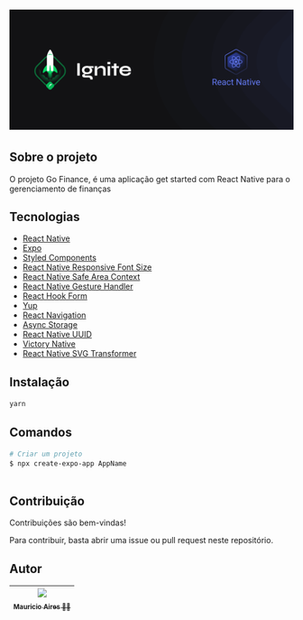 # ![Cover](.github/assets/cover-react-native.png)

## Sobre o projeto

O projeto Go Finance, é uma aplicação get started com React Native para o gerenciamento de finanças

## Tecnologias

- [React Native](https://reactnative.dev/)
- [Expo](https://expo.dev/)
- [Styled Components](https://styled-components.com/docs/basics)
- [React Native Responsive Font Size](https://www.npmjs.com/package/react-native-responsive-fontsize)
- [React Native Safe Area Context](https://github.com/th3rdwave/react-native-safe-area-context)
- [React Native Gesture Handler](https://www.npmjs.com/package/react-native-gesture-handler)
- [React Hook Form](https://www.react-hook-form.com/)
- [Yup](https://github.com/jquense/yup)
- [React Navigation](https://reactnavigation.org/)
- [Async Storage](https://docs.expo.dev/versions/latest/sdk/async-storage/)
- [React Native UUID](https://github.com/eugenehp/react-native-uuid)
- [Victory Native](https://www.npmjs.com/package/victory-native)
- [React Native SVG Transformer](https://www.npmjs.com/package/react-native-svg-transformer?activeTab)

## Instalação

```sh
yarn
```

## Comandos

```bash
# Criar um projeto
$ npx create-expo-app AppName



```

## Contribuição

Contribuições são bem-vindas!

Para contribuir, basta abrir uma issue ou pull request neste repositório.

## Autor

| [<img loading="lazy" src="https://github.com/MauricioAires.png" width=115><br><sub>Mauricio Aires 👋🏽</sub>](https://github.com/MauricioAires) |
| :-------------------------------------------------------------------------------------------------------------------------------------------: |
